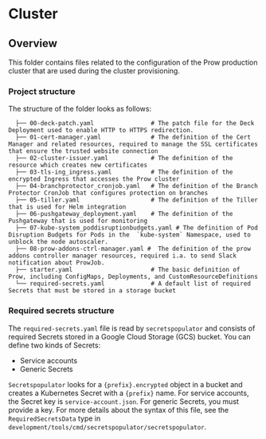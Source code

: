 # Cluster

## Overview

This folder contains files related to the configuration of the Prow production cluster that are used during the cluster provisioning.

### Project structure

<!-- Update the folder structure each time you modify it. -->

The structure of the folder looks as follows:

```
  ├── 00-deck-patch.yaml                # The patch file for the Deck Deployment used to enable HTTP to HTTPS redirection.
  ├── 01-cert-manager.yaml              # The definition of the Cert Manager and related resources, required to manage the SSL certificates that ensure the trusted website connection
  ├── 02-cluster-issuer.yaml            # The definition of the resource which creates new certificates
  ├── 03-tls-ing_ingress.yaml           # The definition of the encrypted Ingress that accesses the Prow cluster
  ├── 04-branchprotector_cronjob.yaml   # The definition of the Branch Protector CronJob that configures protection on branches
  ├── 05-tiller.yaml                    # The definition of the Tiller that is used for Helm integration
  ├── 06-pushgateway_deployment.yaml    # The definition of the Pushgateway that is used for monitoring
  ├── 07-kube-system_poddisruptionbudgets.yaml # The definition of Pod Disruption Budgets for Pods in the  `kube-system` Namespace, used to unblock the node autoscaler.
  ├── 08-prow-addons-ctrl-manager.yaml #  The definition of the prow addons controller manager resources, required i.a. to send Slack notification about ProwJob.
  ├── starter.yaml                      # The basic definition of Prow, including ConfigMaps, Deployments, and CustomResourceDefinitions
  └── required-secrets.yaml             # A default list of required Secrets that must be stored in a storage bucket
```

### Required secrets structure
The `required-secrets.yaml` file is read by `secretspopulator` and consists of required Secrets stored in a Google Cloud Storage (GCS) bucket.
You can define two kinds of Secrets:
- Service accounts
- Generic Secrets

`Secretspopulator` looks for a `{prefix}.encrypted` object in a bucket and creates a Kubernetes Secret with a `{prefix}` name.
For service accounts, the Secret key is `service-account.json`. For generic Secrets, you must provide a key.
For more details about the syntax of this file, see the `RequiredSecretsData` type in `development/tools/cmd/secretspopulator/secretspopulator`.
